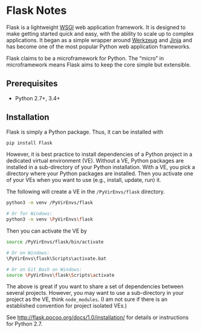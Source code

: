 # Flask Notes

Flask is a lightweight [WSGI] web application framework. It is designed to make
getting started quick and easy, with the ability to scale up to complex
applications. It began as a simple wrapper around [Werkzeug] and [Jinja] and has
become one of the most popular Python web application frameworks.

Flask claims to be a microframework for Python. The “micro” in microframework
means Flask aims to keep the core simple but extensible.


## Prerequisites

- Python 2.7+, 3.4+


## Installation

Flask is simply a Python package. Thus, it can be installed with

```sh
pip install Flask
```

However, it is best practice to install dependencies of a Python project in a
dedicated virtual environment (VE). Without a VE, Python packages are installed
in a sub-directory of your Python installation. With a VE, you pick a directory
where your Python packages are installed. Then you activate one of your VEs when
you want to use (e.g., install, update, run) it.

The following will create a VE in the `/PyVirEnvs/flask` directory.

```sh
python3 -m venv /PyVirEnvs/flask

# Or for Windows:
python3 -m venv \PyVirEnvs\flask
```

Then you can activate the VE by

```sh
source /PyVirEnvs/flask/bin/activate

# Or on Windows:
\PyVirEnvs\flask\Scripts\activate.bat

# Or on Git Bash on Windows:
source \PyVirEnvs\flask\Scripts\activate
```

The above is great if you want to share a set of dependencies between several
projects. However, you may want to use a sub-directory in your project as the
VE, think `node_modules`. (I am not sure if there is an established convention
for project isolated VEs.)

See http://flask.pocoo.org/docs/1.0/installation/ for details or instructions
for Python 2.7.

[jinja]: https://www.palletsprojects.com/p/jinja/
[werkzeug]: https://www.palletsprojects.com/p/werkzeug/
[wsgi]: https://wsgi.readthedocs.io/
